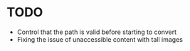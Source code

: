 TODO
====

* Control that the path is valid before starting to convert
* Fixing the issue of unaccessible content with tall images
